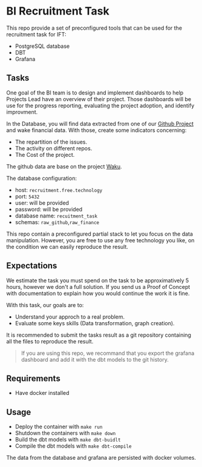# BI Recruitment Task

This repo provide a set of preconfigured tools that can be used for the recruitment task for IFT:

* PostgreSQL database
* DBT
* Grafana

## Tasks

One goal of the BI team is to design and implement dashboards to help Projects Lead have an overview of their project.
Those dashboards will be use for the progress reporting, evaluating the project adoption, and identify improvment.

In the Database, you will find data extracted from one of our [Github Project](https://github.com/waku-org/) and wake financial data. With those, create some indicators concerning:
* The repartition of the issues.
* The activity on different repos.
* The Cost of the project.

The github data are base on the project [Waku](https://github.com/waku-org/).

The database configuration:
* host: `recruitment.free.technology`
* port: `5432`
* user: will be provided
* password: will be provided
* database name: `recuitment_task`
* schemas: `raw_github`,`raw_finance`

This repo contain a preconfigured partial stack to let you focus on the data manipulation. However, you are free to use any free technology you like, on the condition we can easily reproduce the result.


## Expectations

We estimate the task you must spend on the task to be approximatively 5 hours, however we don't a full solution.
If you send us a Proof of Concept with documentation to explain how you would continue the work it is fine.

With this task, our goals are to:
* Understand your approch to a real problem.
* Evaluate some keys skills (Data transformation, graph creation).

It is recommended to submit the tasks result as a git repository containing all the files to reproduce the result.

> If you are using this repo, we recommand that you export the grafana dashboard and add it with the dbt models to the git history.


## Requirements

* Have docker installed

## Usage

* Deploy the container with `make run`
* Shutdown the containers with `make down`
* Build the dbt models with `make dbt-buidlt`
* Compile the dbt models with `make dbt-compile`

The data from the database and grafana are persisted with docker volumes.
